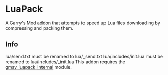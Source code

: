 # LuaPack

A Garry's Mod addon that attempts to speed up Lua files downloading by compressing and packing them.

## Info

lua/send.txt must be renamed to lua/\_send.txt
lua/includes/init.lua must be renamed to lua/includes/\_init.lua
This addon requires the [gmsv\_luapack\_internal][1] module.

  [1]: https://github.com/danielga/gmsv_luapack_internal
